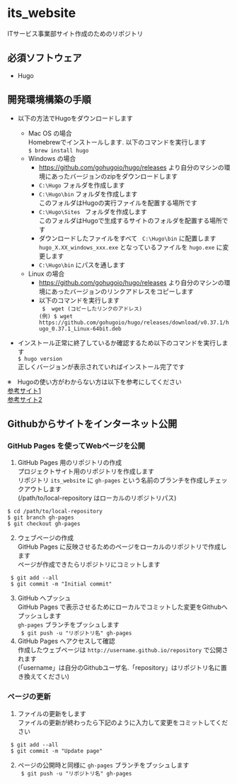# its_website
ITサービス事業部サイト作成のためのリポジトリ

## 必須ソフトウェア
 - Hugo
  
  
  
## 開発環境構築の手順
 - 以下の方法でHugoをダウンロードします
    - Mac OS の場合  
    Homebrewでインストールします. 以下のコマンドを実行します  
    ` $ brew install hugo `
    - Windows の場合
      - https://github.com/gohugoio/hugo/releases より自分のマシンの環境にあったバージョンのzipをダウンロードします
      - `C:\Hugo` フォルダを作成します
      - ` C:\Hugo\bin ` フォルダを作成します  
      このフォルダはHugoの実行ファイルを配置する場所です
      - ` C:\Hugo\Sites  ` フォルダを作成します  
      このフォルダはHugoで生成するサイトのフォルダを配置する場所です
      - ダウンロードしたファイルをすべて ` C:\Hugo\bin` に配置します  
      `hugo_X.XX_windows_xxx.exe` となっているファイルを `hugo.exe` に変更します
      - `C:\Hugo\bin` にパスを通します
    - Linux の場合  
      - https://github.com/gohugoio/hugo/releases より自分のマシンの環境にあったバージョンのリンクアドレスをコピーします  
      - 以下のコマンドを実行します  
      ` $  wget (コピーしたリンクのアドレス)`  
      ` (例) $ wget https://github.com/gohugoio/hugo/releases/download/v0.37.1/hugo_0.37.1_Linux-64bit.deb `  

 - インストール正常に終了しているか確認するため以下のコマンドを実行します  
 `$ hugo version`  
 正しくバージョンが表示されていればインストール完了です  
 
 ※　Hugoの使い方がわからない方は以下を参考にしてください  
 [参考サイト1](http://maku77.github.io/hugo/)  
 [参考サイト2](https://www-he.scphys.kyoto-u.ac.jp/member/shotakaha/dokuwiki/doku.php?id=toolbox:hugo:start)
 
## Githubからサイトをインターネット公開

### GitHub Pages を使ってWebページを公開  
 1. GitHub Pages 用のリポジトリの作成  
   プロジェクトサイト用のリポジトリを作成します  
   リポジトリ `its_website` に `gh-pages` という名前のブランチを作成しチェックアウトします  
   (/path/to/local-repository はローカルのリポジトリパス)  
 ``` 
 $ cd /path/to/local-repository 
 $ git branch gh-pages 
 $ git checkout gh-pages
 ```  
 2. ウェブページの作成  
 GitHub Pages に反映させるためのページをローカルのリポジトリで作成します  
 ページが作成できたらリポジトリにコミットします  
```
 $ git add --all
 $ git commit -m "Initial commit"
```
 3. GitHub へプッシュ  
 GitHub Pages で表示させるためにローカルでコミットした変更をGithubへプッシュします  
 `gh-pages` ブランチをプッシュします  
 ` $ git push -u "リポジトリ名" gh-pages`   
 4. GitHub Pages へアクセスして確認  
 作成したウェブページは `http://username.github.io/repository` で公開されます  
 (「username」は自分のGithubユーザ名.「repository」はリポジトリ名に置き換えてください)

### ページの更新
 1.  ファイルの更新をします  
 ファイルの更新が終わったら下記のように入力して変更をコミットしてください  
```
 $ git add --all
 $ git commit -m "Update page"
```
 2. ページの公開時と同様に `gh-pages` ブランチをプッシュします  
 ` $ git push -u "リポジトリ名" gh-pages` 
